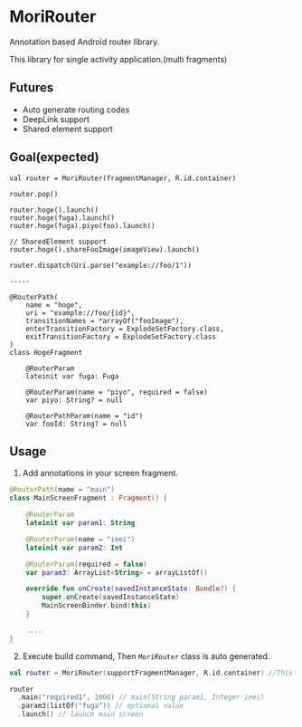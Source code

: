 # MoriRouter
Annotation based Android router library.

This library for single activity application.(multi fragments)

## Futures
- Auto generate routing codes
- DeepLink support
- Shared element support

## Goal(expected)
```
val router = MoriRouter(fragmentManager, R.id.container)

router.pop()

router.hoge().launch()
router.hoge(fuga).launch()
router.hoge(fuga).piyo(foo).launch()

// SharedElement support
router.hoge().shareFooImage(imageView).launch()

router.dispatch(Uri.parse("example://foo/1"))

-----

@RouterPath(
    name = "hoge",
    uri = "example://foo/{id}",
    transitionNames = *arrayOf("fooImage"),
    enterTransitionFactory = ExplodeSetFactory.class,
    exitTransitionFactory = ExplodeSetFactory.class
)
class HogeFragment

    @RouterParam
    lateinit var fuga: Fuga

    @RouterParam(name = "piyo", required = false)
    var piyo: String? = null

    @RouterPathParam(name = "id")
    var fooId: String? = null
```

## Usage

1. Add annotations in your screen fragment.

```kotlin
@RouterPath(name = "main")
class MainScreenFragment : Fragment() {

    @RouterParam
    lateinit var param1: String

    @RouterParam(name = "ieei")
    lateinit var param2: Int

    @RouterParam(required = false)
    var param3: ArrayList<String> = arrayListOf()

    override fun onCreate(savedInstanceState: Bundle?) {
        super.onCreate(savedInstanceState)
        MainScreenBinder.bind(this)
    }

    ....
}
```

2. Execute build command, Then `MoriRouter` class is auto generated.

```kotlin
val router = MoriRouter(supportFragmentManager, R.id.container) //This class is auto generated class.

router
  .main("required1", 1000) // main(String param1, Integer ieei)
  .param3(listOf("fuga")) // optional value
  .launch() // launch main screen
```
